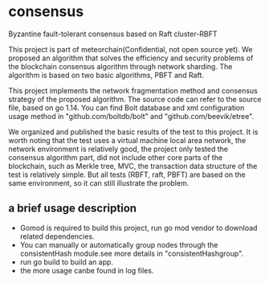 # consensus
Byzantine fault-tolerant consensus based on Raft cluster-RBFT

This project is part of meteorchain(Confidential, not open source yet). We proposed an algorithm that solves the efficiency and security problems of the blockchain consensus algorithm through network sharding. The algorithm is based on two basic algorithms, PBFT and Raft.

This project implements the network fragmentation method and consensus strategy of the proposed algorithm. The source code can refer to the source file, based on go 1.14. You can find Bolt database and xml configuration usage method in "github.com/boltdb/bolt" and "github.com/beevik/etree".

We organized and published the basic results of the test to this project. It is worth noting that the test uses a virtual machine local area network, the network environment is relatively good, the project only tested the consensus algorithm part, did not include other core parts of the blockchain, such as Merkle tree, MVC, the transaction data structure of the test is relatively simple. But all tests (RBFT, raft, PBFT) are based on the same environment, so it can still illustrate the problem.

## a brief usage description
* Gomod is required to build this project, run go mod vendor to download related dependencies.
* You can manually or automatically group nodes through the consistentHash module.see more details in "consistentHashgroup".
* run go build to build an app.
* the more usage canbe found in log files.
